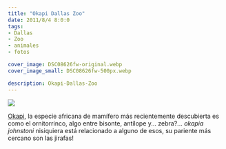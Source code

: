 ```yaml
---
title: "Okapi Dallas Zoo"
date: 2011/8/4 8:0:0
tags: 
- Dallas
- Zoo
- animales
- fotos

cover_image: DSC08626fw-original.webp
cover_image_small: DSC08626fw-500px.webp

description: Okapi-Dallas-Zoo
---
```



[![](DSC08626fw)](DSC08626fw-original.webp)

<a href="https://en.wikipedia.org/wiki/Okapi">Okapi</a>, la especie africana de mamífero más recientemente descubierta es como el ornitorrinco, algo entre bisonte, antílope y... zebra?... *okapia johnstoni* nisiquiera está relacionado a alguno de esos, su pariente más cercano son las jirafas!
